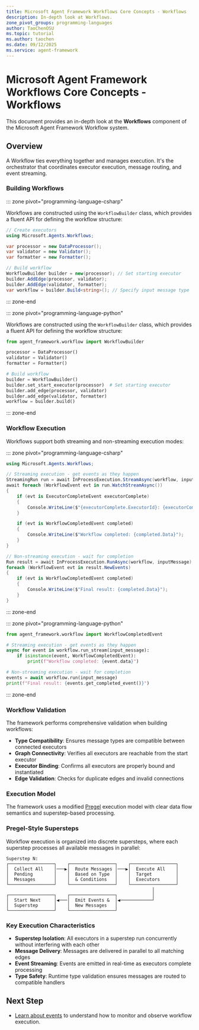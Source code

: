 ```yaml
---
title: Microsoft Agent Framework Workflows Core Concepts - Workflows
description: In-depth look at Workflows.
zone_pivot_groups: programming-languages
author: TaoChenOSU
ms.topic: tutorial
ms.author: taochen
ms.date: 09/12/2025
ms.service: agent-framework
---
```


# Microsoft Agent Framework Workflows Core Concepts - Workflows

This document provides an in-depth look at the **Workflows** component of the Microsoft Agent Framework Workflow system.

## Overview

A Workflow ties everything together and manages execution. It's the orchestrator that coordinates executor execution, message routing, and event streaming.

### Building Workflows

::: zone pivot="programming-language-csharp"

Workflows are constructed using the `WorkflowBuilder` class, which provides a fluent API for defining the workflow structure:

```csharp
// Create executors
using Microsoft.Agents.Workflows;

var processor = new DataProcessor();
var validator = new Validator();
var formatter = new Formatter();

// Build workflow
WorkflowBuilder builder = new(processor); // Set starting executor
builder.AddEdge(processor, validator);
builder.AddEdge(validator, formatter);
var workflow = builder.Build<string>(); // Specify input message type
```

::: zone-end

::: zone pivot="programming-language-python"

Workflows are constructed using the `WorkflowBuilder` class, which provides a fluent API for defining the workflow structure:

```python
from agent_framework.workflow import WorkflowBuilder

processor = DataProcessor()
validator = Validator()
formatter = Formatter()

# Build workflow
builder = WorkflowBuilder()
builder.set_start_executor(processor)  # Set starting executor
builder.add_edge(processor, validator)
builder.add_edge(validator, formatter)
workflow = builder.build()
```

::: zone-end

### Workflow Execution

Workflows support both streaming and non-streaming execution modes:

::: zone pivot="programming-language-csharp"

```csharp
using Microsoft.Agents.Workflows;

// Streaming execution - get events as they happen
StreamingRun run = await InProcessExecution.StreamAsync(workflow, inputMessage);
await foreach (WorkflowEvent evt in run.WatchStreamAsync())
{
    if (evt is ExecutorCompleteEvent executorComplete)
    {
        Console.WriteLine($"{executorComplete.ExecutorId}: {executorComplete.Data}");
    }

    if (evt is WorkflowCompletedEvent completed)
    {
        Console.WriteLine($"Workflow completed: {completed.Data}");
    }
}

// Non-streaming execution - wait for completion
Run result = await InProcessExecution.RunAsync(workflow, inputMessage);
foreach (WorkflowEvent evt in result.NewEvents)
{
    if (evt is WorkflowCompletedEvent completed)
    {
        Console.WriteLine($"Final result: {completed.Data}");
    }
}
```

::: zone-end

::: zone pivot="programming-language-python"

```python
from agent_framework.workflow import WorkflowCompletedEvent

# Streaming execution - get events as they happen
async for event in workflow.run_stream(input_message):
    if isinstance(event, WorkflowCompletedEvent):
        print(f"Workflow completed: {event.data}")

# Non-streaming execution - wait for completion
events = await workflow.run(input_message)
print(f"Final result: {events.get_completed_event()}")
```

::: zone-end

### Workflow Validation

The framework performs comprehensive validation when building workflows:

- **Type Compatibility**: Ensures message types are compatible between connected executors
- **Graph Connectivity**: Verifies all executors are reachable from the start executor
- **Executor Binding**: Confirms all executors are properly bound and instantiated
- **Edge Validation**: Checks for duplicate edges and invalid connections

### Execution Model

The framework uses a modified [Pregel](https://kowshik.github.io/JPregel/pregel_paper.pdf) execution model with clear data flow semantics and superstep-based processing.

### Pregel-Style Supersteps

Workflow execution is organized into discrete supersteps, where each superstep processes all available messages in parallel:

```text
Superstep N:
┌─────────────────┐    ┌─────────────────┐    ┌─────────────────┐
│  Collect All    │───▶│  Route Messages │───▶│  Execute All    │
│  Pending        │    │  Based on Type  │    │  Target         │
│  Messages       │    │  & Conditions   │    │  Executors      │
└─────────────────┘    └─────────────────┘    └─────────────────┘
                                                       │
┌─────────────────┐    ┌─────────────────┐             │
│  Start Next     │◀───│  Emit Events &  │◀────────────┘
│  Superstep      │    │  New Messages   │
└─────────────────┘    └─────────────────┘
```

### Key Execution Characteristics

- **Superstep Isolation**: All executors in a superstep run concurrently without interfering with each other
- **Message Delivery**: Messages are delivered in parallel to all matching edges
- **Event Streaming**: Events are emitted in real-time as executors complete processing
- **Type Safety**: Runtime type validation ensures messages are routed to compatible handlers

## Next Step

- [Learn about events](./events.md) to understand how to monitor and observe workflow execution.
